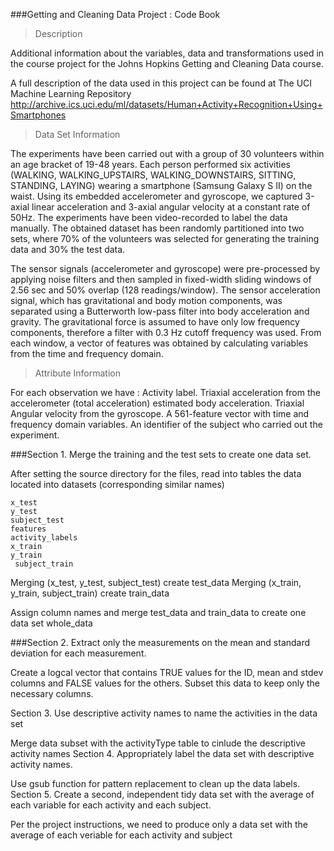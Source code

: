 ###Getting and Cleaning Data Project : Code Book 


> Description

Additional information about the variables, data and transformations used in the course project for the Johns Hopkins Getting and Cleaning Data course.

A full description of the data used in this project can be found at The UCI Machine Learning Repository
http://archive.ics.uci.edu/ml/datasets/Human+Activity+Recognition+Using+Smartphones


> Data Set Information

The experiments have been carried out with a group of 30 volunteers within an age bracket of 19-48 years. Each person performed six activities (WALKING, WALKING_UPSTAIRS, WALKING_DOWNSTAIRS, SITTING, STANDING, LAYING) wearing a smartphone (Samsung Galaxy S II) on the waist.
Using its embedded accelerometer and gyroscope, we captured 3-axial linear acceleration and 3-axial angular velocity at a constant rate of 50Hz. The experiments have been video-recorded to label the data manually. The obtained dataset has been randomly partitioned into two sets, where 70% of the volunteers was selected for generating the training data and 30% the test data.

The sensor signals (accelerometer and gyroscope) were pre-processed by applying noise filters and then sampled in fixed-width sliding windows of 2.56 sec and 50% overlap (128 readings/window). 
The sensor acceleration signal, which has gravitational and body motion components, was separated using a Butterworth low-pass filter into body acceleration and gravity. 
The gravitational force is assumed to have only low frequency components, therefore a filter with 0.3 Hz cutoff frequency was used. From each window, a vector of features was obtained by calculating variables from the time and frequency domain.


> Attribute Information

For each observation we have :
    Activity label.
    Triaxial acceleration from the accelerometer (total acceleration)  estimated body acceleration.
    Triaxial Angular velocity from the gyroscope.
    A 561-feature vector with time and frequency domain variables.
    An identifier of the subject who carried out the experiment.


###Section 1. Merge the training and the test sets to create one data set.

After setting the source directory for the files, read into tables the data located into datasets (corresponding similar names)

    x_test
    y_test
    subject_test
    features
    activity_labels
    x_train
    y_train
     subject_train
  
Merging (x_test, y_test, subject_test) create test_data
Merging (x_train, y_train, subject_train) create train_data

Assign column names and merge test_data and train_data to create one data set whole_data

###Section 2. Extract only the measurements on the mean and standard deviation for each measurement.

Create a logcal vector that contains TRUE values for the ID, mean and stdev columns and FALSE values for the others. Subset this data to keep only the necessary columns.

Section 3. Use descriptive activity names to name the activities in the data set

Merge data subset with the activityType table to cinlude the descriptive activity names
Section 4. Appropriately label the data set with descriptive activity names.

Use gsub function for pattern replacement to clean up the data labels.
Section 5. Create a second, independent tidy data set with the average of each variable for each activity and each subject.

Per the project instructions, we need to produce only a data set with the average of each veriable for each activity and subject
